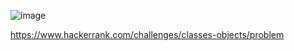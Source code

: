 ![image](https://user-images.githubusercontent.com/65951872/179402753-37167ab3-3747-49fa-ab1a-55bd847c776c.png)


https://www.hackerrank.com/challenges/classes-objects/problem
